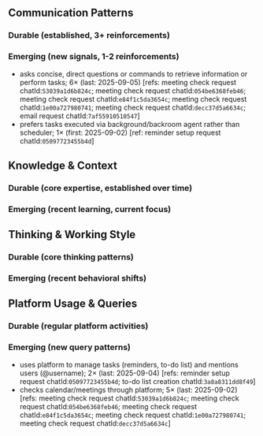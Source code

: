 ## Communication Patterns
### Durable (established, 3+ reinforcements)

### Emerging (new signals, 1-2 reinforcements)
- asks concise, direct questions or commands to retrieve information or perform tasks; 6× (last: 2025-09-05) [refs: meeting check request chatId:`53039a1d6b824c`; meeting check request chatId:`054be6368feb46`; meeting check request chatId:`e84f1c5da3654c`; meeting check request chatId:`1e00a727980741`; meeting check request chatId:`decc37d5a6634c`; email request chatId:`7af55910510547`]
- prefers tasks executed via background/backroom agent rather than scheduler; 1× (first: 2025-09-02) [ref: reminder setup request chatId:`05097723455b4d`]

## Knowledge & Context
### Durable (core expertise, established over time)

### Emerging (recent learning, current focus)

## Thinking & Working Style
### Durable (core thinking patterns)

### Emerging (recent behavioral shifts)

## Platform Usage & Queries
### Durable (regular platform activities)

### Emerging (new query patterns)
- uses platform to manage tasks (reminders, to-do list) and mentions users (@username); 2× (last: 2025-09-04) [refs: reminder setup request chatId:`05097723455b4d`; to-do list creation chatId:`3a8a8311dd8f49`]
- checks calendar/meetings through platform; 5× (last: 2025-09-02) [refs: meeting check request chatId:`53039a1d6b824c`; meeting check request chatId:`054be6368feb46`; meeting check request chatId:`e84f1c5da3654c`; meeting check request chatId:`1e00a727980741`; meeting check request chatId:`decc37d5a6634c`]